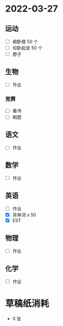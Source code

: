# **2022-03-27**

## 运动

- [ ] 俯卧撑 50 个
- [ ] 仰卧起坐 50 个
- [ ] 脖子

## 生物
- [ ] 作业

### 竞赛
- [ ] 看书
- [ ] 刷题

## 语文
- [ ] 作业

## 数学
- [ ] 作业

## 英语
- [ ] 作业
- [x] 背单词 x 50
- [x] EST

## 物理
- [ ] 作业

## 化学
- [ ] 作业

# 草稿纸消耗

- 0 张
